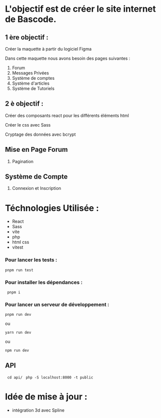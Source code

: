# L'objectif est de créer le site internet de Bascode.

## 1 ère objectif : 

Créer la maquette à partir du logiciel Figma

Dans cette maquette nous avons besoin des pages suivantes :

1. Forum
2. Messages Privées 
3. Système de comptes 
4. Système d'articles
5. Système de Tutoriels

## 2 è objectif : 

Créer des composants react pour les différents éléments html

Créer le css avec Sass


Cryptage des données avec bcrypt



## Mise en Page Forum

1. Pagination


## Système de Compte

1. Connexion et Inscription

# Téchnologies Utilisée : 
- React 
- Sass
- vite
- php
- html css
- vitest


### Pour lancer les tests : 
` pnpm run test `

### Pour installer les dépendances : 

` pnpm i`

### Pour lancer un serveur de développement : 

` pnpm run dev `

ou

` yarn run dev `

ou 

` npm run dev `


## API

` cd api/`
` php -S localhost:8000 -t public`

# Idée de mise à jour : 
- intégration 3d avec Spline







